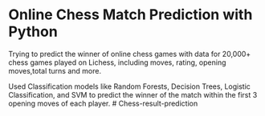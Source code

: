 # Online Chess Match Prediction with Python

Trying to predict the winner of online chess games with data for 20,000+ chess games played on Lichess, including moves, rating, opening moves,total turns and more. 

Used Classification models like Random Forests, Decision Trees, Logistic Classification, and SVM to predict the winner of the match within the first 3 opening moves of each player.
#   C h e s s - r e s u l t - p r e d i c t i o n  
 